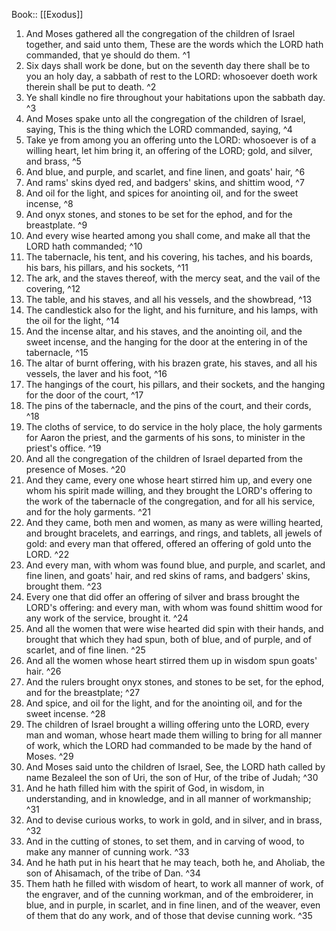  Book:: [[Exodus]]
 1. And Moses gathered all the congregation of the children of Israel together, and said unto them, These are the words which the LORD hath commanded, that ye should do them. ^1
 2. Six days shall work be done, but on the seventh day there shall be to you an holy day, a sabbath of rest to the LORD: whosoever doeth work therein shall be put to death. ^2
 3. Ye shall kindle no fire throughout your habitations upon the sabbath day. ^3
 4. And Moses spake unto all the congregation of the children of Israel, saying, This is the thing which the LORD commanded, saying, ^4
 5. Take ye from among you an offering unto the LORD: whosoever is of a willing heart, let him bring it, an offering of the LORD; gold, and silver, and brass, ^5
 6. And blue, and purple, and scarlet, and fine linen, and goats' hair, ^6
 7. And rams' skins dyed red, and badgers' skins, and shittim wood, ^7
 8. And oil for the light, and spices for anointing oil, and for the sweet incense, ^8
 9. And onyx stones, and stones to be set for the ephod, and for the breastplate. ^9
 10. And every wise hearted among you shall come, and make all that the LORD hath commanded; ^10
 11. The tabernacle, his tent, and his covering, his taches, and his boards, his bars, his pillars, and his sockets, ^11
 12. The ark, and the staves thereof, with the mercy seat, and the vail of the covering, ^12
 13. The table, and his staves, and all his vessels, and the showbread, ^13
 14. The candlestick also for the light, and his furniture, and his lamps, with the oil for the light, ^14
 15. And the incense altar, and his staves, and the anointing oil, and the sweet incense, and the hanging for the door at the entering in of the tabernacle, ^15
 16. The altar of burnt offering, with his brazen grate, his staves, and all his vessels, the laver and his foot, ^16
 17. The hangings of the court, his pillars, and their sockets, and the hanging for the door of the court, ^17
 18. The pins of the tabernacle, and the pins of the court, and their cords, ^18
 19. The cloths of service, to do service in the holy place, the holy garments for Aaron the priest, and the garments of his sons, to minister in the priest's office. ^19
 20. And all the congregation of the children of Israel departed from the presence of Moses. ^20
 21. And they came, every one whose heart stirred him up, and every one whom his spirit made willing, and they brought the LORD's offering to the work of the tabernacle of the congregation, and for all his service, and for the holy garments. ^21
 22. And they came, both men and women, as many as were willing hearted, and brought bracelets, and earrings, and rings, and tablets, all jewels of gold: and every man that offered, offered an offering of gold unto the LORD. ^22
 23. And every man, with whom was found blue, and purple, and scarlet, and fine linen, and goats' hair, and red skins of rams, and badgers' skins, brought them. ^23
 24. Every one that did offer an offering of silver and brass brought the LORD's offering: and every man, with whom was found shittim wood for any work of the service, brought it. ^24
 25. And all the women that were wise hearted did spin with their hands, and brought that which they had spun, both of blue, and of purple, and of scarlet, and of fine linen. ^25
 26. And all the women whose heart stirred them up in wisdom spun goats' hair. ^26
 27. And the rulers brought onyx stones, and stones to be set, for the ephod, and for the breastplate; ^27
 28. And spice, and oil for the light, and for the anointing oil, and for the sweet incense. ^28
 29. The children of Israel brought a willing offering unto the LORD, every man and woman, whose heart made them willing to bring for all manner of work, which the LORD had commanded to be made by the hand of Moses. ^29
 30. And Moses said unto the children of Israel, See, the LORD hath called by name Bezaleel the son of Uri, the son of Hur, of the tribe of Judah; ^30
 31. And he hath filled him with the spirit of God, in wisdom, in understanding, and in knowledge, and in all manner of workmanship; ^31
 32. And to devise curious works, to work in gold, and in silver, and in brass, ^32
 33. And in the cutting of stones, to set them, and in carving of wood, to make any manner of cunning work. ^33
 34. And he hath put in his heart that he may teach, both he, and Aholiab, the son of Ahisamach, of the tribe of Dan. ^34
 35. Them hath he filled with wisdom of heart, to work all manner of work, of the engraver, and of the cunning workman, and of the embroiderer, in blue, and in purple, in scarlet, and in fine linen, and of the weaver, even of them that do any work, and of those that devise cunning work. ^35
